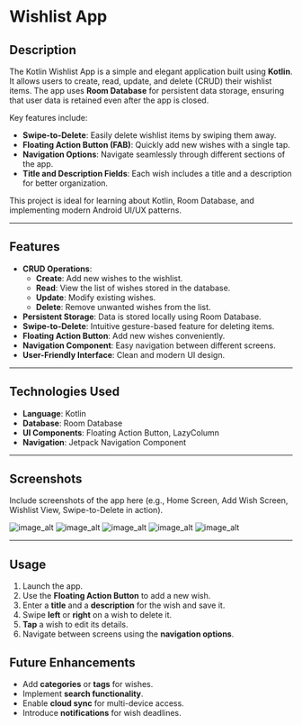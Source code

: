 # Wishlist App

## Description

The Kotlin Wishlist App is a simple and elegant application built using **Kotlin**. It allows users to create, read, update, and delete (CRUD) their wishlist items. The app uses **Room Database** for persistent data storage, ensuring that user data is retained even after the app is closed.

Key features include:
- **Swipe-to-Delete**: Easily delete wishlist items by swiping them away.
- **Floating Action Button (FAB)**: Quickly add new wishes with a single tap.
- **Navigation Options**: Navigate seamlessly through different sections of the app.
- **Title and Description Fields**: Each wish includes a title and a description for better organization.

This project is ideal for learning about Kotlin, Room Database, and implementing modern Android UI/UX patterns.

---

## Features

- **CRUD Operations**:
  - **Create**: Add new wishes to the wishlist.
  - **Read**: View the list of wishes stored in the database.
  - **Update**: Modify existing wishes.
  - **Delete**: Remove unwanted wishes from the list.
- **Persistent Storage**: Data is stored locally using Room Database.
- **Swipe-to-Delete**: Intuitive gesture-based feature for deleting items.
- **Floating Action Button**: Add new wishes conveniently.
- **Navigation Component**: Easy navigation between different screens.
- **User-Friendly Interface**: Clean and modern UI design.

---

## Technologies Used

- **Language**: Kotlin
- **Database**: Room Database
- **UI Components**: Floating Action Button, LazyColumn
- **Navigation**: Jetpack Navigation Component

---

## Screenshots

Include screenshots of the app here (e.g., Home Screen, Add Wish Screen, Wishlist View, Swipe-to-Delete in action).

![image_alt](https://github.com/hemxshah/wishlist_app_kotlin_room_database/blob/c67a4697a972919dd2a8e82754aeb076f718c7b3/Screenshots/wPicture1.png)
![image_alt](https://github.com/hemxshah/wishlist_app_kotlin_room_database/blob/c67a4697a972919dd2a8e82754aeb076f718c7b3/Screenshots/wPicture2.png)
![image_alt](https://github.com/hemxshah/wishlist_app_kotlin_room_database/blob/c67a4697a972919dd2a8e82754aeb076f718c7b3/Screenshots/wPicture3.png)
![image_alt](https://github.com/hemxshah/wishlist_app_kotlin_room_database/blob/c67a4697a972919dd2a8e82754aeb076f718c7b3/Screenshots/wPicture4.png)
![image_alt](https://github.com/hemxshah/wishlist_app_kotlin_room_database/blob/c67a4697a972919dd2a8e82754aeb076f718c7b3/Screenshots/wPicture5.png)

---

## Usage

1. Launch the app.
2. Use the **Floating Action Button** to add a new wish.
3. Enter a **title** and a **description** for the wish and save it.
4. Swipe **left** or **right** on a wish to delete it.
5. **Tap** a wish to edit its details.
6. Navigate between screens using the **navigation options**.

## Future Enhancements

- Add **categories** or **tags** for wishes.
- Implement **search functionality**.
- Enable **cloud sync** for multi-device access.
- Introduce **notifications** for wish deadlines.

